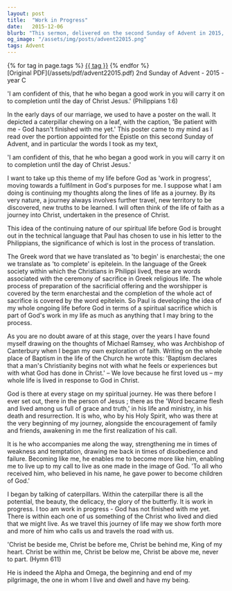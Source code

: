 ```yaml
---
layout: post
title:  "Work in Progress"
date:   2015-12-06
blurb: "This sermon, delivered on the second Sunday of Advent in 2015, explores the theme of life as a 'work in progress' under God's guidance. Drawing on the words of Philippians 1:6, the sermon underscores the continuous nature of our spiritual journey, likening it to a sacrificial offering in progress. It emphasizes that God is present at every stage of this journey, guiding us towards becoming more like Him."
og_image: "/assets/img/posts/advent22015.png"
tags: Advent
---    
```

<div class="tag-pills">
    {% for tag in page.tags %}
    <a href="{{ site.baseurl }}/tag/{{ tag | slugify }}" class="tag-pill">{{ tag }}</a>
    {% endfor %}
</div>
[Original PDF](/assets/pdf/advent22015.pdf)
2nd Sunday of Advent - 2015 - year C

'I am confident of this, that he who began a good work in you will carry it on to completion until the day of Christ Jesus.' (Philippians 1:6)

In the early days of our marriage, we used to have a poster on the wall. It depicted a caterpillar chewing on a leaf, with the caption, 'Be patient with me - God hasn't finished with me yet.' This poster came to my mind as I read over the portion appointed for the Epistle on this second Sunday of Advent, and in particular the words I took as my text,

'I am confident of this, that he who began a good work in you will carry it on to completion until the day of Christ Jesus.'

I want to take up this theme of my life before God as 'work in progress', moving towards a fulfilment in God's purposes for me. I suppose what I am doing is continuing my thoughts along the lines of life as a journey. By its very nature, a journey always involves further travel, new territory to be discovered, new truths to be learned. I will often think of the life of faith as a journey into Christ, undertaken in the presence of Christ.

This idea of the continuing nature of our spiritual life before God is brought out in the technical language that Paul has chosen to use in his letter to the Philippians, the significance of which is lost in the process of translation.

The Greek word that we have translated as 'to begin' is enarchestai; the one we translate as 'to complete' is epitelein. In the language of the Greek society within which the Christians in Philippi lived, these are words associated with the ceremony of sacrifice in Greek religious life. The whole process of preparation of the sacrificial offering and the worshipper is covered by the term enarchestai and the completion of the whole act of sacrifice is covered by the word epitelein. So Paul is developing the idea of my whole ongoing life before God in terms of a spiritual sacrifice which is part of God's work in my life as much as anything that I may bring to the process.

As you are no doubt aware of at this stage, over the years I have found myself drawing on the thoughts of Michael Ramsey, who was Archbishop of Canterbury when I began my own exploration of faith. Writing on the whole place of Baptism in the life of the Church he wrote this: 'Baptism declares that a man's Christianity begins not with what he feels or experiences but with what God has done in Christ.' – We love because he first loved us – my whole life is lived in response to God in Christ.

God is there at every stage on my spiritual journey. He was there before I ever set out, there in the person of Jesus ; there as the 'Word became flesh and lived among us full of grace and truth,' in his life and ministry, in his death and resurrection. It is who, who by his Holy Spirit, who was there at the very beginning of my journey, alongside the encouragement of family and friends, awakening in me the first realization of his call.

It is he who accompanies me along the way, strengthening me in times of weakness and temptation, drawing me back in times of disobedience and failure. Becoming like me, he enables me to become more like him, enabling me to live up to my call to live as one made in the image of God. 'To all who received him, who believed in his name, he gave power to become children of God.'

I began by talking of caterpillars. Within the caterpillar there is all the potential, the beauty, the delicacy, the glory of the butterfly. It is work in progress. I too am work in progress - God has not finished with me yet. There is within each one of us something of the Christ who lived and died that we might live. As we travel this journey of life may we show forth more and more of him who calls us and travels the road with us.

'Christ be beside me,
Christ be before me,
Christ be behind me,
King of my heart.
Christ be within me,
Christ be below me,
Christ be above me,
never to part. (Hymn 611)

He is indeed the Alpha and Omega, the beginning and end of my pilgrimage, the one in whom I live and dwell and have my being.
